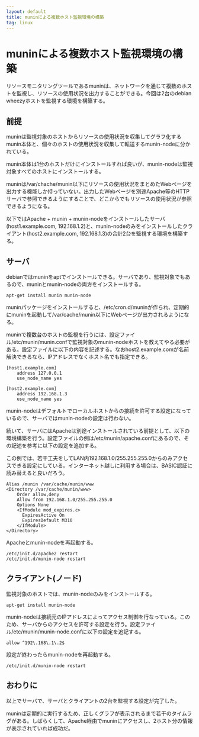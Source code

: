 ```yaml
---
layout: default
title: muninによる複数ホスト監視環境の構築
tag: linux
---
```


# muninによる複数ホスト監視環境の構築

リソースモニタリングツールであるmuninは、ネットワークを通じて複数のホストを監視し、リソースの使用状況を出力することができる。今回は2台のdebian wheezyホストを監視する環境を構築する。

## 前提

muninは監視対象のホストからリソースの使用状況を収集してグラフ化するmunin本体と、個々のホストの使用状況を収集して転送するmunin-nodeに分かれている。

munin本体は1台のホストだけにインストールすれば良いが、munin-nodeは監視対象すべてのホストにインストールする。

muninは/var/chache/munin以下にリソースの使用状況をまとめたWebページを出力する機能しか持っていない。出力したWebページを別途Apache等のHTTPサーバで参照できるようにすることで、どこからでもリソースの使用状況が参照できるようになる。

以下ではApache + munin + munin-nodeをインストールしたサーバ(host1.example.com, 192.168.1.2)と、munin-nodeのみをインストールしたクライアント(host2.example.com, 192.168.1.3)の合計2台を監視する環境を構築する。

## サーバ

debianではmuninをaptでインストールできる。サーバであり、監視対象でもあるので、muninとmunin-nodeの両方をインストールする。

    apt-get install munin munin-node

muninパッケージをインストールすると、/etc/cron.d/muninが作られ、定期的にmuninを起動して/var/cache/munin以下にWebページが出力されるようになる。

muninで複数台のホストの監視を行うには、設定ファイル/etc/munin/munin.confで監視対象のmunin-nodeホストを教えてやる必要がある。設定ファイルに以下の内容を記述する。なおhost2.example.comが名前解決できるなら、IPアドレスでなくホスト名でも指定できる。

    [host1.example.com]
        address 127.0.0.1
        use_node_name yes
    
    [host2.example.com]
        address 192.168.1.3
        use_node_name yes

munin-nodeはデフォルトでローカルホストからの接続を許可する設定になっているので、サーバではmunin-nodeの設定は行わない。

続いて、サーバにはApacheは別途インストールされている前提として、以下の環境構築を行う。設定ファイルの例は/etc/munin/apache.confにあるので、その記述を参考に以下の設定を追加する。

この例では、若干工夫をしてLAN内192.168.1.0/255.255.255.0からのみアクセスできる設定にしている。インターネット越しに利用する場合は、BASIC認証に読み替えると良いだろう。

    Alias /munin /var/cache/munin/www
    <Directory /var/cache/munin/www>
        Order allow,deny
        Allow from 192.168.1.0/255.255.255.0
        Options None
        <IfModule mod_expires.c>
          ExpiresActive On
          ExpiresDefault M310
        </IfModule>
    </Directory> 

Apacheとmunin-nodeを再起動する。

    /etc/init.d/apache2 restart
    /etc/init.d/munin-node restart

## クライアント(ノード)

監視対象のホストでは、munin-nodeのみをインストールする。

    apt-get install munin-node

munin-nodeは接続元のIPアドレスによってアクセス制御を行なっている。このため、サーバからのアクセスを許可する設定を行う。設定ファイル/etc/munin/munin-node.confに以下の設定を追記する。

    allow ^192\.168\.1\.2$

設定が終わったらmunin-nodeを再起動する。

    /etc/init.d/munin-node restart

## おわりに

以上でサーバで、サーバとクライアントの2台を監視する設定が完了した。

muninは定期的に実行するため、正しくグラフが表示されるまで若干のタイムラグがある。しばらくして、Apache経由でmuninにアクセスし、2ホスト分の情報が表示されていれば成功だ。
